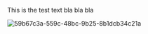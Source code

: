 This is the test text bla bla bla

![59b67c3a-559c-48bc-9b25-8b1dcb34c21a](https://github.com/therestingfox/therestingfox.github.io/assets/155854055/64b5752d-8031-4f7f-b85a-73b7d83a0f6a)
